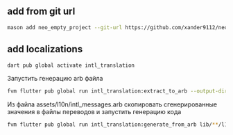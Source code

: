 ## add from git url
```bash
mason add neo_empty_project --git-url https://github.com/xander9112/neo_skeleton
```

## add localizations
```bash
dart pub global activate intl_translation
```


Запустить генерацию arb файла
```bash
fvm flutter pub global run intl_translation:extract_to_arb --output-dir=assets/l10n lib/**/l10n.dart
```
Из файла assets/l10n/intl_messages.arb скопировать сгенерированные значения в файлы переводов и запустить генерацию кода
```bash
fvm flutter pub global run intl_translation:generate_from_arb lib/**/l10n.dart assets/l10n/*.arb --output-dir=lib/src/core/l10n/generated

```